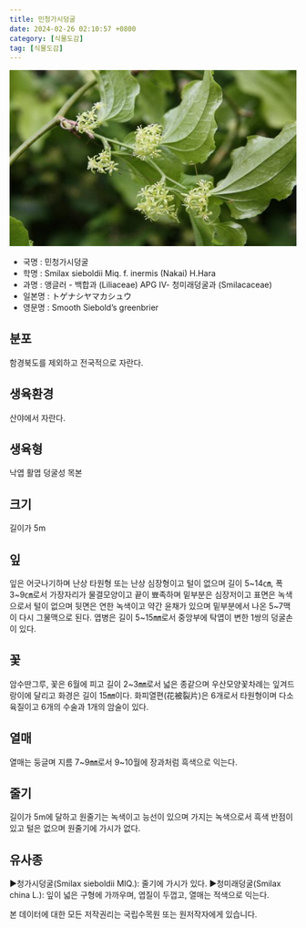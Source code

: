 ```yaml
---
title: 민청가시덩굴
date: 2024-02-26 02:10:57 +0800
category: [식물도감]
tag: [식물도감]
---
```




![민청가시덩굴](/assets/img/fileUpload/plants/basic/Liliaceae/Smilax/6027/6027_20160726101019433files_th2.jpg)
- 국명 : 민청가시덩굴
- 학명 : Smilax sieboldii Miq. f. inermis (Nakai) H.Hara
- 과명 : 앵글러 - 백합과 (Liliaceae) APG Ⅳ- 청미래덩굴과 (Smilacaceae)
- 일본명 : トゲナシヤマカシュウ
- 영문명 : Smooth Siebold’s greenbrier


## 분포
함경북도를 제외하고 전국적으로 자란다.
## 생육환경
산야에서 자란다.
## 생육형
낙엽 활엽 덩굴성 목본
## 크기
길이가 5m
## 잎
잎은 어긋나기하며 난상 타원형 또는 난상 심장형이고 털이 없으며 길이 5~14㎝, 폭 3~9㎝로서 가장자리가 물결모양이고 끝이 뾰족하며 밑부분은 심장저이고 표면은 녹색으로서 털이 없으며 뒷면은 연한 녹색이고 약간 윤채가 있으며 밑부분에서 나온 5~7맥이 다시 그물맥으로 된다. 엽병은 길이 5~15㎜로서 중앙부에 탁엽이 변한 1쌍의 덩굴손이 있다.
## 꽃
암수딴그루, 꽃은 6월에 피고 길이 2~3㎜로서 넓은 종같으며 우산모양꽃차례는 잎겨드랑이에 달리고 화경은 길이 15㎜이다. 화피열편(花被裂片)은 6개로서 타원형이며 다소 육질이고 6개의 수술과 1개의 암술이 있다.
## 열매
열매는 둥글며 지름 7~9㎜로서 9~10월에 장과처럼 흑색으로 익는다.
## 줄기
길이가 5m에 달하고 원줄기는 녹색이고 능선이 있으며 가지는 녹색으로서 흑색 반점이 있고 털은 없으며 원줄기에 가시가 없다.
## 유사종
▶청가시덩굴(Smilax sieboldii MIQ.): 줄기에 가시가 있다.
▶청미래덩굴(Smilax china L.): 잎이 넓은 구형에 가까우며, 엽질이 두껍고, 열매는 적색으로 익는다.






본 데이터에 대한 모든 저작권리는 국립수목원 또는 원저작자에게 있습니다.
